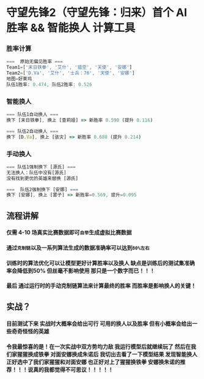 # 守望先锋2（守望先锋：归来）首个 AI 胜率 && 智能换人 计算工具

### 胜率计算
```js
===  原始无偏见胜率 ===
Team1=['末日铁拳', '艾什', '猎空', '天使', '安娜']
Team2=['D.Va', '艾什', '士兵：76', '天使', '安娜']
地图=好莱坞
队伍1胜率: 0.474, 队伍2胜率: 0.526
```

### 智能换人

```js
=== 队伍1自动换人 ===
换下 [末日铁拳], 换上 [查莉娅] => 新胜率 0.590 (提升 0.116)

=== 队伍2自动换人 ===
换下 [D.Va], 换上 [骇灾] => 新胜率 0.688 (提升 0.214)
```

### 手动换人
```js
=== 队伍1强制换下 [源氏] ===
无法换人：队伍中没有[源氏]
没有找到更优的英雄来替换 [源氏]

===  队伍2强制换下 [安娜] ===
换下 [安娜], 换上 [雾子] => 新胜率=0.569, 提升=0.095
```

## 流程讲解

#### 仅需 4-10 场真实比赛数据即可`自举`生成虚拟比赛数据
#### 通过`克制链`以及一系列算法生成的数据准确率可以达到`80%左右`
#### 训练时的算法优化可以让模型更好计算胜率以及换人 缺点是训练后的测试集准确率会降低到50% 但丝毫不影响使用 那只是一个数字而已！！！
#### 最后 通过运行时的手动克制链算法来计算最终的胜率 而胜率是影响换人的关键！

## 实战？
#### 目前测试下来 实战时大概率会给出可行 可用的换人以及胜率 但有小概率会给出一些奇奇怪怪的英雄
#### 令我最惊喜的是！在一次实战中双方势均力敌 我运行模型后就继续玩了 然后在我们家猩猩换成铁拳 对面安娜换成朱诺后 我切出去看了一下模型结果 发现智能换人正好选中了我们家猩猩和对面安娜 也正好对上了猩猩换铁拳 安娜换朱诺的推荐！！！说真的我都觉得不可思议！！！！！